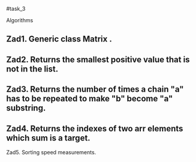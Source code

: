 #task_3

Algorithms

Zad1. Generic class Matrix .
---------------------------
Zad2. Returns the smallest positive value that is not in the list.
---------------------------
Zad3. Returns the number of times a chain "a" has to be repeated to make "b" become "a" substring.
---------------------------
Zad4. Returns the indexes of two arr elements which sum is a target.
---------------------------
Zad5. Sorting speed measurements.
